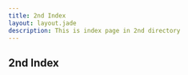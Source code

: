 ```yaml
---
title: 2nd Index
layout: layout.jade
description: This is index page in 2nd directory
---
```


## 2nd Index
